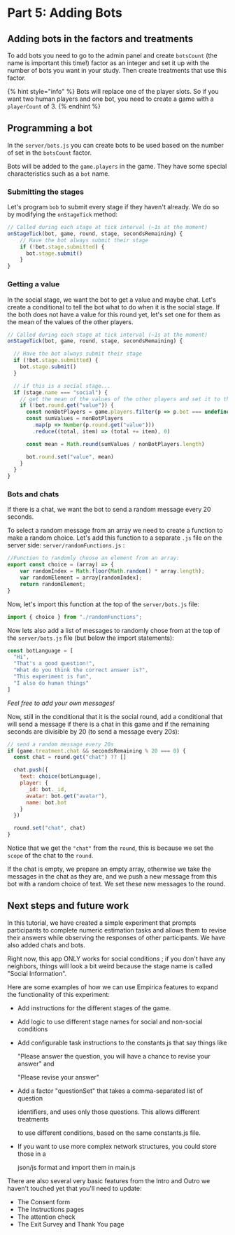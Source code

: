 # Part 5: Adding Bots

## Adding bots in the factors and treatments

To add bots you need to go to the admin panel and create `botsCount` (the name is important this time!) factor as an integer and set it up with the number of bots you want in your study. Then create treatments that use this factor.

{% hint style="info" %}
Bots will replace one of the player slots. So if you want two human players and one bot, you need to create a game with a `playerCount` of  3.
{% endhint %}

## Programming a bot

In the `server/bots.js` you can create bots to be used based on the number of set in the `botsCount` factor.

Bots will be added to the `game.players` in the game. They have some special characteristics such as a `bot` name.

### **Submitting the stages**

Let's program `bob` to submit every stage if they haven't already. We do so by modifying the `onStageTick` method:

```jsx
// Called during each stage at tick interval (~1s at the moment)
onStageTick(bot, game, round, stage, secondsRemaining) {
    // Have the bot always submit their stage
    if (!bot.stage.submitted) {
      bot.stage.submit()
    }
}
```

### **Getting a value**

In the social stage, we want the bot to get a value and maybe chat. Let's create a conditional to tell the bot what to do when it is the social stage. If the both does not have a value for this round yet, let's set one for them as the mean of the values of the other players.

```jsx
// Called during each stage at tick interval (~1s at the moment)
onStageTick(bot, game, round, stage, secondsRemaining) {

  // Have the bot always submit their stage
  if (!bot.stage.submitted) {
    bot.stage.submit()
  }

  // if this is a social stage... 
  if (stage.name === "social") {
    // get the mean of the values of the other players and set it to the bot
    if (!bot.round.get("value")) {
      const nonBotPlayers = game.players.filter(p => p.bot === undefined)
      const sumValues = nonBotPlayers
        .map(p => Number(p.round.get("value")))
        .reduce((total, item) => (total += item), 0)

      const mean = Math.round(sumValues / nonBotPlayers.length)

      bot.round.set("value", mean)
    }
  }
}
```

### Bots and chats

If there is a chat, we want the bot to send a random message every 20 seconds.

To select a random message from an array we need to create a function to make a random choice. Let's add this function to a separate `.js` file on the server side: `server/randomFunctions.js` :

```javascript
//Function to randomly choose an element from an array:
export const choice = (array) => {
    var randomIndex = Math.floor(Math.random() * array.length);
    var randomElement = array[randomIndex];
    return randomElement;
}

```

Now, let's import this function at the top of the `server/bots.js` file:

```jsx
import { choice } from "./randomFunctions";
```

Now lets also add a list of messages to randomly chose from at the top of the `server/bots.js` file (but below the import statements):

```jsx
const botLanguage = [
  "Hi",
  "That's a good question!",
  "What do you think the correct answer is?",
  "This experiment is fun",
  "I also do human things"
]
```

_Feel free to add your own messages!_

Now, still in the conditional that it is the social round, add a conditional that will send a message if there is a chat in this game and if the remaining seconds are divisible by 20 (to send a message every 20s):

```jsx
// send a random message every 20s
if (game.treatment.chat && secondsRemaining % 20 === 0) {
  const chat = round.get("chat") ?? []

  chat.push({
    text: choice(botLanguage),
    player: {
      _id: bot._id,
      avatar: bot.get("avatar"),
      name: bot.bot
    }
  })

  round.set("chat", chat)
}
```

Notice that we get the `"chat"` from the `round`, this is because we set the `scope` of the chat to the `round`.&#x20;

If the chat is empty, we prepare an empty array, otherwise we take the messages in the chat as they are, and we push a new message from this bot with a random choice of text. We set these new messages to the round.

## Next steps and future work

In this tutorial, we have created a simple experiment that prompts participants to complete numeric estimation tasks and allows them to revise their answers while observing the responses of other participants. We have also added chats and bots.

Right now, this app ONLY works for social conditions ; if you don't have any neighbors, things will look a bit weird because the stage name is called "Social Information".&#x20;

Here are some examples of how we can use Empirica features to expand the functionality of this experiment:

* Add instructions for the different stages of the game.
* Add logic to use different stage names for social and non-social conditions
*   Add configurable task instructions to the constants.js that say things like

    "Please answer the question, you will have a chance to revise your answer" and

    "Please revise your answer"
*   Add a factor "questionSet" that takes a comma-separated list of question

    identifiers, and uses only those questions. This allows different treatments

    to use different conditions, based on the same constants.js file.
*   If you want to use more complex network structures, you could store those in a

    json/js format and import them in main.js

There are also several very basic features from the Intro and Outro we haven't touched yet that you'll need to update:

* The Consent form
* The Instructions pages
* The attention check
* The Exit Survey and Thank You page
